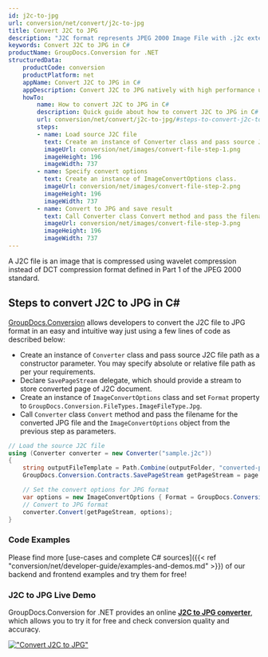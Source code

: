 ```yaml
---
id: j2c-to-jpg
url: conversion/net/convert/j2c-to-jpg
title: Convert J2C to JPG
description: "J2C format represents JPEG 2000 Image File with .j2c extension. Learn how to convert J2C to JPG file programmatically in C# language using GroupDocs.Conversion for .NET library."
keywords: Convert J2C to JPG in C#
productName: GroupDocs.Conversion for .NET
structuredData:
    productCode: conversion
    productPlatform: net
    appName: Convert J2C to JPG in C#
    appDescription: Convert J2C to JPG natively with high performance using C# language and server side GroupDocs.Conversion for .NET APIs, without the use of any software like Microsoft or Open Office.
    howTo:
        name: How to convert J2C to JPG in C# 
        description: Quick guide about how to convert J2C to JPG in C# with high performance and accuracy.
        url: conversion/net/convert/j2c-to-jpg/#steps-to-convert-j2c-to-jpg-in-c
        steps:
        - name: Load source J2C file 
          text: Create an instance of Converter class and pass source J2C file path as a constructor parameter. You may specify absolute or relative file path as per your requirements. 
          imageUrl: conversion/net/images/convert-file-step-1.png
          imageHeight: 196
          imageWidth: 737
        - name: Specify convert options 
          text: Create an instance of ImageConvertOptions class.
          imageUrl: conversion/net/images/convert-file-step-2.png
          imageHeight: 196
          imageWidth: 737
        - name: Convert to JPG and save result 
          text: Call Converter class Convert method and pass the filename for the converted HTML file and the ImageConvertOptions object from the previous step as parameters.
          imageUrl: conversion/net/images/convert-file-step-3.png
          imageHeight: 196
          imageWidth: 737
---
```


A J2C file is an image that is compressed using wavelet compression instead of DCT compression format defined in Part 1 of the JPEG 2000 standard.

## Steps to convert J2C to JPG in C#

[GroupDocs.Conversion](https://products.groupdocs.com/conversion/net) allows developers to convert the J2C file to JPG format in an easy and intuitive way just using a few lines of code as described below:

* Create an instance of `Converter` class and pass source J2C file path as a constructor parameter. You may specify absolute or relative file path as per your requirements. 
* Declare `SavePageStream` delegate, which should provide a stream to store converted page of J2C document.
* Create an instance of `ImageConvertOptions` class and set `Format` property to `GroupDocs.Conversion.FileTypes.ImageFileType.Jpg`.
* Call `Converter` class `Convert` method and pass the filename for the converted JPG file and the `ImageConvertOptions` object from the previous step as parameters.

```csharp
// Load the source J2C file
using (Converter converter = new Converter("sample.j2c"))
{
    string outputFileTemplate = Path.Combine(outputFolder, "converted-page-{0}.jpg");
    GroupDocs.Conversion.Contracts.SavePageStream getPageStream = page => new FileStream(string.Format(outputFileTemplate, page), FileMode.Create);

    // Set the convert options for JPG format
    var options = new ImageConvertOptions { Format = GroupDocs.Conversion.FileTypes.ImageFileType.Jpg };   
    // Convert to JPG format
    converter.Convert(getPageStream, options);
}
```

### Code Examples

Please find more [use-cases and complete C# sources]({{< ref "conversion/net/developer-guide/examples-and-demos.md" >}}) of our backend and frontend examples and try them for free!

### J2C to JPG Live Demo

GroupDocs.Conversion for .NET provides an online [**J2C to JPG converter**](https://products.groupdocs.app/conversion/j2c-to-jpg), which allows you to try it for free and check conversion quality and accuracy.

[!["Convert J2C to JPG"](conversion/net/images/convert-to-jpg/convert-j2c-to-jpg.png)](https://products.groupdocs.app/conversion/j2c-to-jpg)